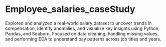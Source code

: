 # Employee_salaries_caseStudy
Explored and analyzed a real-world salary dataset to uncover trends in compensation, identify anomalies, and visualize key insights using Python, Pandas, and Seaborn. Focused on data cleaning, handling missing values, and performing EDA to understand pay patterns across job titles and years.
